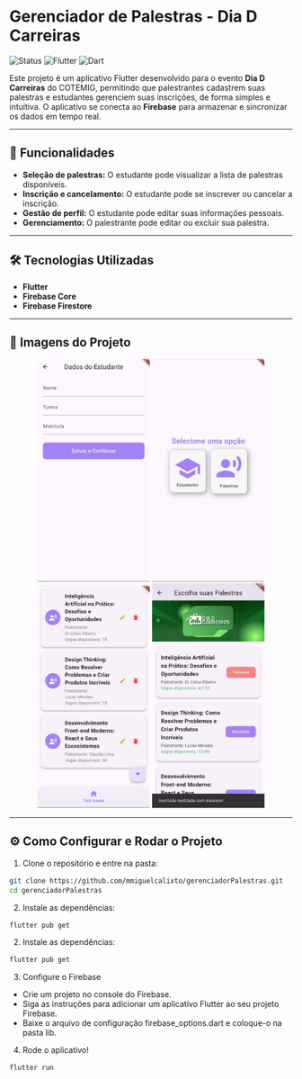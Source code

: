 # Gerenciador de Palestras - Dia D Carreiras 

![Status](https://img.shields.io/badge/status-concluído-green)
![Flutter](https://img.shields.io/badge/Flutter-3.35.2-blue)
![Dart](https://img.shields.io/badge/Dart-3.9.0-blueviolet)


Este projeto é um aplicativo Flutter desenvolvido para o evento **Dia D Carreiras** do COTEMIG, permitindo que palestrantes cadastrem suas palestras e estudantes gerenciem suas inscrições, de forma simples e intuitiva. O aplicativo se conecta ao **Firebase** para armazenar e sincronizar os dados em tempo real.

---

## 🚀 Funcionalidades

- **Seleção de palestras:** O estudante pode visualizar a lista de palestras disponíveis.
- **Inscrição e cancelamento:** O estudante pode se inscrever ou cancelar a inscrição.
- **Gestão de perfil:** O estudante pode editar suas informações pessoais.
- **Gerenciamento:** O palestrante pode editar ou excluir sua palestra.
   
---

## 🛠️ Tecnologias Utilizadas

- **Flutter**
- **Firebase Core**
- **Firebase Firestore**

---

## 📸 Imagens do Projeto

<p align="center">
  <img src="images-readme/1.jpeg" alt="" width="200">
  <img src="images-readme/2.jpeg" alt="" width="200">
  <img src="images-readme/3.jpeg" alt="" width="200">
   <img src="images-readme/4.jpeg" alt="" width="200">
</p>

---

## ⚙️ Como Configurar e Rodar o Projeto

1. Clone o repositório e entre na pasta:

```bash
git clone https://github.com/mmiguelcalixto/gerenciadorPalestras.git
cd gerenciadorPalestras
```

2. Instale as dependências:
   
```bash
flutter pub get
```

2. Instale as dependências:
   
```bash
flutter pub get
```

3. Configure o Firebase

- Crie um projeto no console do Firebase.
- Siga as instruções para adicionar um aplicativo Flutter ao seu projeto Firebase.
- Baixe o arquivo de configuração firebase_options.dart e coloque-o na pasta lib.

4. Rode o aplicativo!

```bash
flutter run
```
   


